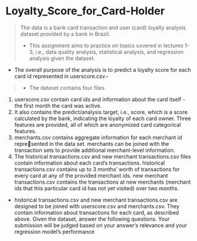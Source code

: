 # Loyalty_Score_for_Card-Holder

> The data is a bank card transaction and user (card) loyalty analysis dataset
provided by a bank in Brazil.
> - This assignment aims to practice on topics covered
in lectures 1-3, i.e., data quality analysis, statistical analysis, and regression
analysis given the dataset.
-  The overall purpose of the analysis is to predict a
loyalty score for each card id represented in userscore.csv.-
>- The dataset contains four files.
1. userscore.csv contain card ids and information about the card itself - the
first month the card was active.
2.  It also contains the predict/analysis target,
i.e., score, which is a score calculated by the bank, indicating the loyalty of
each card owner. Three features are provided, all of which are anonymized card
categorical features.
3. merchants.csv contains aggregate information for each merchant id represented in the data set. merchants can be joined with the transaction sets to
provide additional merchant-level information.
4. The historical transactions.csv and new merchant transactions.csv files contain information about each card’s transactions. historical transactions.csv contains up to 3 months’ worth of transactions for every card at any of the provided
merchant ids. new merchant transactions.csv contains the transactions at new
merchants (merchant ids that this particular card id has not yet visited) over
two months.

- historical transactions.csv and new merchant transactions.csv are designed
to be joined with userscore.csv and merchants.csv. They contain information
about transactions for each card, as described above.
Given the dataset, answer the following questions. Your submission will be
judged based on your answer’s relevance and your regression model’s performance

